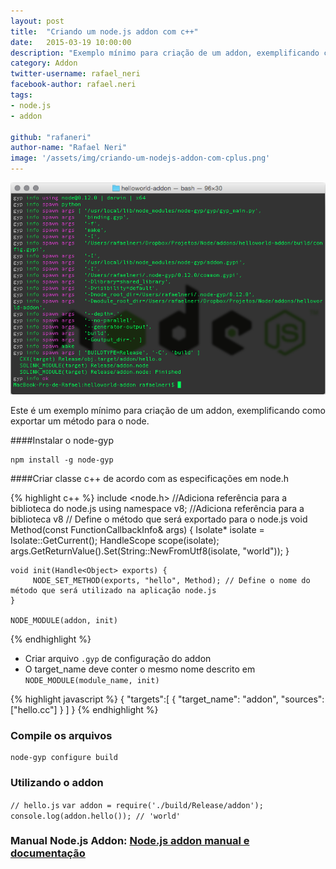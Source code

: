 ```yaml
---
layout: post
title:  "Criando um node.js addon com c++"
date:   2015-03-19 10:00:00
description: "Exemplo mínimo para criação de um addon, exemplificando como exportar um método para o node"
category: Addon
twitter-username: rafael_neri
facebook-author: rafael.neri
tags:
- node.js
- addon

github: "rafaneri"
author-name: "Rafael Neri"
image: '/assets/img/criando-um-nodejs-addon-com-cplus.png'
---
```


![Criando Um Node.js addon com cplus](/assets/img/criando-um-nodejs-addon-com-cplus.png)


Este é um exemplo mínimo para criação de um addon, exemplificando como exportar um método para o node.


####Instalar o node-gyp

    npm install -g node-gyp

####Criar classe c++ de acordo com as especificações em node.h


{% highlight c++ %}
    include <node.h> //Adiciona referência para a biblioteca do node.js
    using namespace v8; //Adiciona referência para a biblioteca v8
    // Define o método que será exportado para o node.js
    void Method(const FunctionCallbackInfo<Value>& args) {
         Isolate* isolate = Isolate::GetCurrent();
         HandleScope scope(isolate);
         args.GetReturnValue().Set(String::NewFromUtf8(isolate, "world"));
    }

    void init(Handle<Object> exports) {
         NODE_SET_METHOD(exports, "hello", Method); // Define o nome do método que será utilizado na aplicação node.js
    }

    NODE_MODULE(addon, init)
{% endhighlight %}


- Criar arquivo `.gyp` de configuração do addon
- O target_name deve conter o mesmo nome descrito em `NODE_MODULE(module_name, init)`
    
{% highlight javascript %}
{
  "targets":[
    {
      "target_name": "addon",
      "sources": ["hello.cc"]
    }
  ]
}
{% endhighlight %}

### Compile os arquivos

    node-gyp configure build

### Utilizando o addon

`// hello.js`
`var addon = require('./build/Release/addon');`
`console.log(addon.hello()); // 'world'`

### Manual Node.js Addon: [Node.js addon manual e documentação](https://nodejs.org/docs/v0.10.28/api/addons.html)